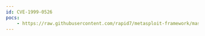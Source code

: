 ```yaml
---
id: CVE-1999-0526
pocs:
    - https://raw.githubusercontent.com/rapid7/metasploit-framework/master/modules/auxiliary/scanner/x11/open_x11.rb
---
```

